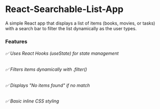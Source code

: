 # React-Searchable-List-App
A simple React app that displays a list of items (books, movies, or tasks) with a search bar to filter the list dynamically as the user types.
### Features
###### ✅ Uses React Hooks (useState) for state management
###### ✅ Filters items dynamically with .filter()
###### ✅ Displays "No items found" if no match
###### ✅ Basic inline CSS styling
